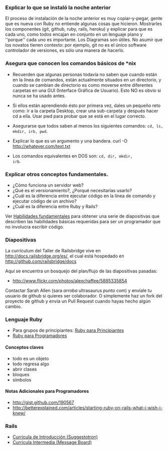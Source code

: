 ### Explicar lo que se instaló la noche anterior
El proceso de instalación de la noche anterior es muy copiar-y-pegar, gente que es nueva con Ruby no entiende algunas cosas que  hicieron. Mostrarles los componentes (git, github, ruby, rails, heroku) y explicar para que es cada uno, como todos encajan en conjunto en un lenguaje plano y ''porque'' cada uno es importante. Los Diagramas son útiles. No asumir que los novatos tienen contexto: por ejemplo, git no es el único software controlador de versiones, es sólo una manera de hacerlo.

### Asegura que conocen los comandos básicos de *nix
* Recuerden que algunas personas todavía no saben que cuando están en la línea de comandos, están actualmente situados en un directorio, y cuando se cambian de directorio es como moverse entre diferentes carpetas en una GUI (Interface Gráfica de Usuario). Esto NO es obvio si nunca se ha usado antes.
* Si ellos están aprendiendo ésto por primera vez, dales un pequeño reto como: ir a la carpeta Desktop, crear una sub-carpeta y después hacer cd a ella. Usar pwd para probar que se está en el lugar correcto.
* Asegurarse que todos saben al menos los siguientes comandos: <code>cd, ls, mkdir, irb, pwd</code>.

* Explicar lo que es un argumento y una bandera.
        curl -O http://whatever.com/text.txt
* Los comandos equivalentes en DOS son: <code>cd, dir, mkdir, irb</code>.


### Explicar otros conceptos fundamentales.
* ¿Cómo funciona un servidor web?
* ¿Qué es el versionamiento?, ¿Porqué necesitarías usarlo?
* ¿Cuál es la diferencia entre ejecutar código en la línea de comando y ejecutar código de un archivo?
* ¿Cuál es la diferencia entre Ruby y Rails?

Ver [Habilidades fundamentales](habilidades_fundamentales) para obtener una serie de diapositivas que describen las habilidades básicas requeridas para ser un programador que no involucra escribir código.

### Diapositivas
La currículum del Taller de Railsbridge vive en http://docs.railsbridge.org/es/, el cual está hospedado en http://github.com/railsbridge/docs

Aquí se encuentra un bosquejo del plan/flujo de las diapositivas pasadas:

* http://www.flickr.com/photos/alexchaffee/5885335854

Contactar Sarah Allen (sara _arroba_ ultrasaurus _punto_ com) y envíale tu usuario de github si quieres ser colaborador. O simplemente haz un fork del proyecto de github y envía un Pull Request cuando hayas hecho algún cambio.

### Lenguaje Ruby
* Para grupos de principiantes: [Ruby para Principiantes](ruby_para_principiantes)
* [Ruby para Programadores](ruby_para_programadores)

#### Conceptos claves
* todo es un objeto
* todo regresa algo
* abrir clases
* bloques
* símbolos

#### Notas Adicionales para Programadores
* http://gist.github.com/190567
* http://betterexplained.com/articles/starting-ruby-on-rails-what-i-wish-i-knew/

### Rails

* <a href="/es/curriculum">Curricula de Introducción (Suggestotron)</a>
* <a href="/intermediate-rails">Curricula Intermedia (Message Board)</a>

